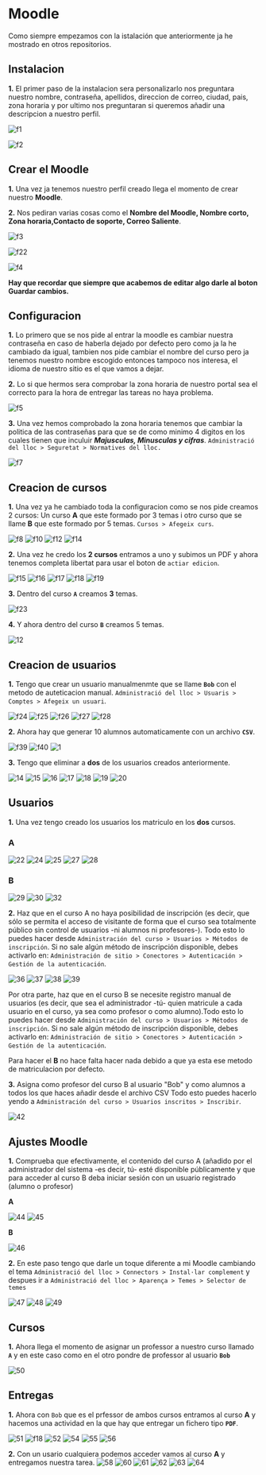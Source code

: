 # Moodle


Como siempre empezamos con la istalación que anteriormente ja he mostrado en otros repositorios.

## Instalacion

**1.** El primer paso de la instalacion sera personalizarlo nos preguntara nuestro nombre, contraseña, apellidos, direccion de correo, ciudad, pais, zona horaria y por ultimo nos preguntaran si queremos añadir una descripcion a nuestro perfil.


![f1](https://github.com/user-attachments/assets/b5e40c1b-da01-41ff-8c45-06afe4f7141d)



![f2](https://github.com/user-attachments/assets/2aa36438-0eb8-4500-ad20-a8e8f01a716c)


## Crear el Moodle


**1.** Una vez ja tenemos nuestro perfil creado llega el momento de crear nuestro **Moodle**.


**2.** Nos pediran varias cosas como el **Nombre del Moodle, Nombre corto, Zona horaria,Contacto de soporte, Correo Saliente**.


![f3](https://github.com/user-attachments/assets/60f7b8f3-ad24-4de7-9997-b8e71a4d0f1a)


![f22](https://github.com/user-attachments/assets/64180a06-305c-4613-90d5-9b995a2727f9)


![f4](https://github.com/user-attachments/assets/1e0ccdfb-7483-45e8-9a7e-bdec12dd0974)


**Hay que recordar que siempre que acabemos de editar algo darle al boton Guardar cambios.**

## Configuracion

**1.** Lo primero que se nos pide al entrar la moodle es cambiar nuestra contraseña en caso de haberla dejado por defecto pero como ja la he cambiado da igual, tambien nos pide cambiar el nombre del curso pero ja tenemos nuestro nombre escogido entonces tampoco nos interesa, el idioma de nuestro sitio es el que vamos a dejar.

 
 **2.** Lo si que hermos sera comprobar la zona horaria de nuestro portal sea el correcto para la hora de entregar las tareas no haya problema.
 

 ![f5](https://github.com/user-attachments/assets/f1b46670-be0d-4dd5-acf5-335187dbc22f)

 


**3.** Una vez hemos comprobado la zona horaria tenemos que cambiar la politica de las contraseñas para que se de como minimo 4 digitos en los cuales tienen que inculuir ***Majusculas, Minusculas y cifras***. `Administració del lloc > Seguretat > Normatives del lloc.`
 
 
![f7](https://github.com/user-attachments/assets/630ba320-f41c-4e1f-8e47-b5cdf82d804f)




 ## Creacion de cursos

**1.** Una vez ya he cambiado toda la configuracion como se nos pide creamos 2 cursos: Un curso **A** que este formado por 3 temas i otro curso que se llame **B** que este formado por 5 temas. `Cursos > Afegeix curs`.

 
![f8](https://github.com/user-attachments/assets/0b2a3bde-068a-4227-b590-bc81fe6044aa)
![f10](https://github.com/user-attachments/assets/e9fa83ac-590d-4ac6-be9e-bca0bcf9bc7e)
![f12](https://github.com/user-attachments/assets/17aca63d-21ce-4737-8440-0ab054be68e1)
![f14](https://github.com/user-attachments/assets/3b1af8d3-5265-4f46-96b2-42560c344886)



**2.** Una vez he credo los **2 cursos** entramos a uno y subimos un PDF y ahora tenemos completa libertat para usar el boton de `actiar edicion`.

 
![f15](https://github.com/user-attachments/assets/12d455dd-fcae-488e-94e9-27c1939b6939)
![f16](https://github.com/user-attachments/assets/70b5f6a2-50fd-46e3-bd34-62fc9eb0714e)
![f17](https://github.com/user-attachments/assets/f63198f6-50af-4ff6-82f6-341c2896aed8)
![f18](https://github.com/user-attachments/assets/b275a175-da0e-4a07-9a83-ed8cff3b5317)
![f19](https://github.com/user-attachments/assets/6188e6f0-df8d-4dee-b102-396c3fe99771)


**3.** Dentro del curso **`A`** creamos **3** temas.


![f23](https://github.com/user-attachments/assets/921a4cc7-53e5-41b0-9bdf-c8d074dab590)


**4.** Y ahora dentro del curso **`B`** creamos 5 temas.


![12](https://github.com/user-attachments/assets/f1c6bc67-eeaa-43c8-a315-1925fd80e8af)



 ## Creacion de usuarios
 

**1.** Tengo que crear un usuario manualmenmte que se llame **`Bob`** con el metodo de auteticacion manual. `Administració del lloc > Usuaris > Comptes > Afegeix un usuari`.
 
 
![f24](https://github.com/user-attachments/assets/a67d0342-1524-41ad-b78e-4bcf1d8d3a49)
![f25](https://github.com/user-attachments/assets/d6ca0c84-0d7e-4a6e-aea2-c9cc782c8561)
![f26](https://github.com/user-attachments/assets/c3dc464a-f203-4034-b9c5-b2367b0088f3)
![f27](https://github.com/user-attachments/assets/34f4f771-e49e-40e7-830c-724f33821c8c)
![f28](https://github.com/user-attachments/assets/0a0b2cda-d4be-4c53-b49b-e2c7cd7e9706)



 **2.** Ahora hay que generar 10 alumnos automaticamente con un archivo **`CSV`**.

![f39](https://github.com/user-attachments/assets/162dbc92-748f-482b-a8c6-d240162c9e35)
![f40](https://github.com/user-attachments/assets/bddaeec4-0888-4d97-aa64-002f9ddd6438)
![1](https://github.com/user-attachments/assets/139bb62e-5b46-4d29-8517-03f533e15e65)



**3.** Tengo que eliminar a **dos** de los usuarios creados anteriormente.

![14](https://github.com/user-attachments/assets/975669d5-b613-4779-83dc-30326d443465)
![15](https://github.com/user-attachments/assets/4aeca2d8-dfc7-46c6-917f-44a35e7c6e61)
![16](https://github.com/user-attachments/assets/cd427eb1-b06d-418a-8b9a-dc7bd7383da0)
![17](https://github.com/user-attachments/assets/5ec94aac-c78d-48f0-8003-c2fd2d327c29)
![18](https://github.com/user-attachments/assets/bcf2b0e0-ad74-4d34-8ab4-fc4d865be7bf)
![19](https://github.com/user-attachments/assets/992801c2-477b-4e59-9b14-1c1ce670dd2b)
![20](https://github.com/user-attachments/assets/f867dff1-6368-4fb1-b54e-548a01235c91)



## Usuarios

**1.** Una vez tengo creado los usuarios los matriculo en los **dos** cursos.
### A
![22](https://github.com/user-attachments/assets/efc1b2f3-9537-4151-b19d-6ce0f799ac6d)
![24](https://github.com/user-attachments/assets/34db9f98-7592-4a42-ba8e-bf7c2479b111)
![25](https://github.com/user-attachments/assets/a1f9a039-b9ba-4c36-923e-e59b8e5db868)
![27](https://github.com/user-attachments/assets/05d96a93-63b7-4e06-8ad0-1d779b0e77cd)
![28](https://github.com/user-attachments/assets/f9659b2a-f3f7-4937-8613-7b30f34d2b4d)

### B
![29](https://github.com/user-attachments/assets/1f781a91-f773-4666-b64c-47b5f13e6ad1)
![30](https://github.com/user-attachments/assets/dfa30376-59a7-4173-93d7-f6623ed59c2e)
![32](https://github.com/user-attachments/assets/f955de7d-b40f-49b0-ac5f-c883e3bc9b8c)


**2.** Haz que en el curso A no haya posibilidad de inscripción (es decir, que sólo se permita el acceso de visitante de forma que el curso sea totalmente público sin control de usuarios -ni alumnos ni profesores-).  Todo esto lo puedes hacer desde `Administración del curso > Usuarios > Métodos de inscripción`. Si no sale algún método de inscripción disponible, debes activarlo en: `Administración de sitio > Conectores > Autenticación > Gestión de la autenticación`.

![36](https://github.com/user-attachments/assets/f38c38f3-70b4-421b-aed2-0859739e8aa0)
![37](https://github.com/user-attachments/assets/a7081341-7d94-42a7-82a8-ce24235c3d9f)
![38](https://github.com/user-attachments/assets/e3a6f648-45f8-4506-911f-7f2a1a4de8b1)
![39](https://github.com/user-attachments/assets/448a3b0d-0a71-446f-bd80-b95b89bd5872)


Por otra parte, haz que en el curso B se necesite registro manual de usuarios (es decir, que sea el administrador -tú- quien matricule a cada usuario en el curso, ya sea como profesor o como alumno).Todo esto lo puedes hacer desde `Administración del curso > Usuarios > Métodos de inscripción`. Si no sale algún método de inscripción disponible, debes activarlo en: `Administración de sitio > Conectores > Autenticación > Gestión de la autenticación`.

Para hacer el **B** no hace falta hacer nada debido a que ya esta ese metodo de matriculacion por defecto.

**3.** Asigna como profesor del curso B al usuario "Bob" y como alumnos a todos los que haces añadir desde el archivo CSV Todo esto puedes hacerlo yendo a `Administración del curso > Usuarios inscritos > Inscribir`.


![42](https://github.com/user-attachments/assets/2314c24a-25e0-4567-8a91-921fa5c55222)

## Ajustes Moodle


 **1.** Comprueba que efectivamente, el contenido del curso A (añadido por el administrador del sistema -es decir, tú- esté disponible públicamente y que para acceder al curso B deba iniciar sesión con un usuario registrado (alumno o profesor)

**A**


![44](https://github.com/user-attachments/assets/91918776-c251-4520-a371-5e460381f4ba)
![45](https://github.com/user-attachments/assets/a7c8f5bf-8c58-42ab-85a6-ea25e9f30095)


**B**


 ![46](https://github.com/user-attachments/assets/a15e2263-df24-43e5-bf67-9c74285780b9)


**2.** En este paso tengo que darle un toque diferente a mi Moodle cambiando el tema `Administració del lloc > Connectors > Instal·lar complement` y despues ir a `Administració del lloc > Aparença > Temes > Selector de temes`

![47](https://github.com/user-attachments/assets/26f1fbf8-7451-4f71-a3fb-4fd6627b2740)
![48](https://github.com/user-attachments/assets/614a8f29-195f-4229-bb27-bbbb2c9572b3)
![49](https://github.com/user-attachments/assets/b0fdcfe0-54b2-499d-a6e9-55b28fbd9aa8)


## Cursos

**1.** Ahora llega el momento de asignar un professor a nuestro curso llamado **`A`** y en este caso como en el otro pondre de professor al usuario **`Bob`**


![50](https://github.com/user-attachments/assets/871bc48f-75d2-44c2-8b12-c02003a8d4a8)


## Entregas

**1.** Ahora con `Bob` que es el prfessor de ambos cursos entramos al curso **A** y hacemos una actividad en la que hay que entregar un fichero tipo **`PDF`**.

![51](https://github.com/user-attachments/assets/ffb0c2a2-998b-49e8-97fa-afb14e2bf3f2)
![f18](https://github.com/user-attachments/assets/e78344c0-5365-49e7-8fbf-e1ed2b7a15a4)
![52](https://github.com/user-attachments/assets/583726ed-c8cb-4454-b537-4f162b13436d)
![54](https://github.com/user-attachments/assets/4ddfe105-0054-40ab-9b3f-db7268826f38)
![55](https://github.com/user-attachments/assets/46d863ac-d04a-4128-a236-6917c0d99172)
![56](https://github.com/user-attachments/assets/05d4612c-9d51-4dbf-ac6f-5ec932cd3d35)


**2.** Con un usario cualquiera podemos acceder vamos al curso **A** y entregamos nuestra tarea.
![58](https://github.com/user-attachments/assets/a2dc149e-13c9-4459-b096-395a5b08fb7e)
![60](https://github.com/user-attachments/assets/0b8d8755-df33-471a-b2f6-9b392acd48a2)
![61](https://github.com/user-attachments/assets/71b22f79-e169-4f8f-8448-e1890d952c58)
![62](https://github.com/user-attachments/assets/82eb68b5-e5e7-4fd6-aba2-e2751e507250)
![63](https://github.com/user-attachments/assets/5e41dbce-d506-40ea-9b7e-fc4404996e0f)
![64](https://github.com/user-attachments/assets/93302666-ca47-4b57-9840-34e6137fde85)




